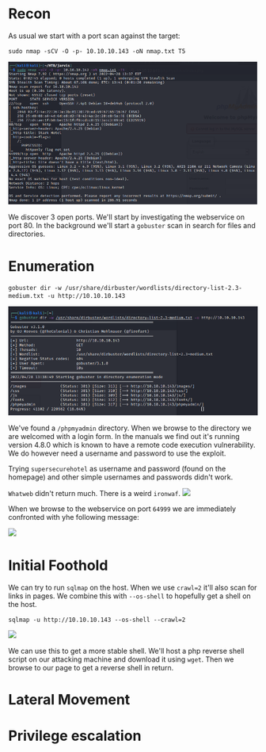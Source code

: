 # Recon
As usual we start with a port scan against the target:
```
sudo nmap -sCV -O -p- 10.10.10.143 -oN nmap.txt T5
```
<img src="https://raw.githubusercontent.com/vbrunschot/Write-Ups/main/HackTheBox/Jarvis/assets/1.png">

We discover 3 open ports. We'll start by investigating the webservice on port 80. In the background we'll start a ```gobuster``` scan in search for files and directories.

# Enumeration
```
gobuster dir -w /usr/share/dirbuster/wordlists/directory-list-2.3-medium.txt -u http://10.10.10.143
```
<img src="https://raw.githubusercontent.com/vbrunschot/Write-Ups/main/HackTheBox/Jarvis/assets/2.png">

We've found a ```/phpmyadmin``` directory. When we browse to the directory we are welcomed with a login form. In the manuals we find out it's running version 4.8.0 which is known to have a remote code execution vulnerability. We do however need a username and password to use the exploit.

Trying ```supersecurehotel``` as username and password (found on the homepage) and other simple usernames and passwords didn't work.

```Whatweb``` didn't return much. There is a weird ```ironwaf```.
<img src="https://raw.githubusercontent.com/vbrunschot/Write-Ups/main/HackTheBox/Jarvis/assets/3.png">

When we browse to the webservice on port ```64999``` we are immediately confronted with yhe following message:

<img src="https://raw.githubusercontent.com/vbrunschot/Write-Ups/main/HackTheBox/Jarvis/assets/4.png">

# Initial Foothold
We can try to run ```sqlmap``` on the host. When we use ```crawl=2``` it'll also scan for links in pages. We combine this with ```--os-shell``` to hopefully get a shell on the host.
```
sqlmap -u http://10.10.10.143 --os-shell --crawl=2
```
<img src="https://raw.githubusercontent.com/vbrunschot/Write-Ups/main/HackTheBox/Jarvis/assets/5.png">

We can use this to get a more stable shell. We'll host a php reverse shell script on our attacking machine and download it using ```wget```. Then we browse to our page to get a reverse shell in return.

# Lateral Movement

# Privilege escalation






